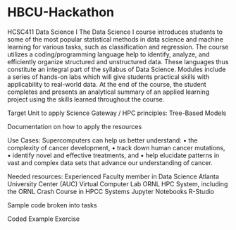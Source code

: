 # HBCU-Hackathon

HCSC411 Data Science I
The Data Science I course introduces students to some of the most popular statistical methods in data science and machine learning for various tasks, such as classification and regression. The course utilizes a coding/programming language help to identify, analyze, and efficiently organize structured and unstructured data. These languages thus constitute an integral part of the syllabus of Data Science. Modules include a series of hands-on labs which will give students practical skills with applicability to real-world data. At the end of the course, the student completes and presents an analytical summary of an applied learning project using the skills learned throughout the course.

Target Unit to apply Science Gateway / HPC principles:
Tree-Based Models

Documentation on how to apply the resources

Use Cases:
Supercomputers can help us better understand:
•	the complexity of cancer development, 
•	track down human cancer mutations,
•	identify novel and effective treatments, and 
•	help elucidate patterns in vast and complex data sets that advance our understanding of cancer.

Needed resources:
Experienced Faculty member in Data Science 
Atlanta University Center (AUC) Virtual Computer Lab
ORNL HPC System, including the ORNL Crash Course in HPCC Systems
Jupyter Notebooks
R-Studio




Sample code
broken into tasks


Coded Example Exercise
